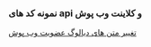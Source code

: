 
### نمونه کد های api و کلاینت وب پوش

[تغییر متن های دیالوگ عضویت وب پوش](https://github.com/pusheco/webpush-samples/blob/master/simpleModal/simple-subscribe-modal.md)
